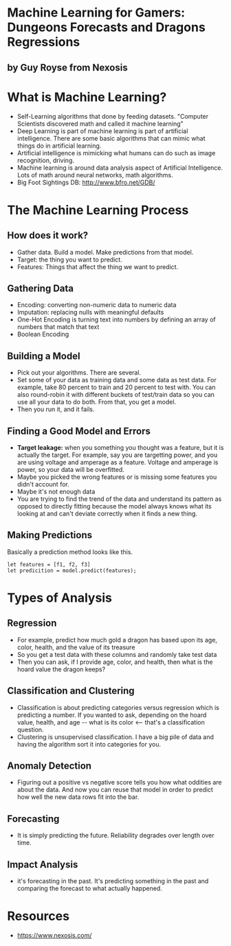 # Machine Learning for Gamers: Dungeons Forecasts and Dragons Regressions
## by Guy Royse from Nexosis

# What is Machine Learning?
- Self-Learning algorithms that done by feeding datasets. "Computer Scientists discovered math and called it machine learning"
- Deep Learning is part of machine learning is part of artificial intelligence. There are some basic algorithms that can mimic what things do in artificial learning.
- Artificial intelligence is mimicking what humans can do such as image recognition, driving.
- Machine learning is around data analysis aspect of Artificial Intelligence. Lots of math around neural networks, math algorithms.
- Big Foot Sightings DB: http://www.bfro.net/GDB/ 

# The Machine Learning Process
## How does it work?
- Gather data. Build a model. Make predictions from that model.
- Target: the thing you want to predict. 
- Features: Things that affect the thing we want to predict. 

## Gathering Data
- Encoding: converting non-numeric data to numeric data
- Imputation: replacing nulls with meaningful defaults
- One-Hot Encoding is turning text into numbers by defining an array of numbers that match that text
- Boolean Encoding

## Building a Model
- Pick out your algorithms. There are several.
- Set some of your data as training data and some data as test data. For example, take 80 percent to train and 20 percent to test with. You can also round-robin it with different buckets of test/train data so you can use all your data to do both. From that, you get a model.
- Then you run it, and it fails. 

## Finding a Good Model and Errors
- **Target leakage:** when you something you thought was a feature, but it is actually the target. For example, say you are targetting power, and you are using voltage and amperage as a feature. Voltage and amperage is power, so your data will be overfitted.
- Maybe you picked the wrong features or is missing some features you didn't account for.
- Maybe it's not enough data
- You are trying to find the trend of the data and understand its pattern as opposed to directly fitting because the model always knows what its looking at and can't deviate correctly when it finds a new thing.

## Making Predictions
Basically a prediction method looks like this.
```
let features = [f1, f2, f3]
let predicition = model.predict(features);
```
# Types of Analysis
## Regression
- For example, predict how much gold a dragon has based upon its age, color, health, and the value of its treasure
- So you get a test data with these columns and randomly take test data
- Then you can ask, if I provide age, color, and health, then what is the hoard value the dragon keeps?

## Classification and Clustering
- Classification is about predicting categories versus regression which is predicting a number. If you wanted to ask, depending on the hoard value, health, and age -- what is its color <-- that's a classification question.
- Clustering is unsupervised classification. I have a big pile of data and having the algorithm sort it into categories for you.

## Anomaly Detection
- Figuring out a positive vs negative score tells you how what oddities are about the data. And now you can reuse that model in order to predict how well the new data rows fit into the bar.

## Forecasting
- It is simply predicting the future. Reliability degrades over length over time. 

## Impact Analysis
- it's forecasting in the past. It's predicting something in the past and comparing the forecast to what actually happened. 

# Resources
- https://www.nexosis.com/

